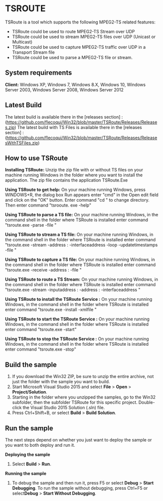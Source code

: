 

# TSROUTE

TSRoute is a tool which supports the following MPEG2-TS related features:
- TSRoute could be used to route MPEG2-TS Stream over UDP 
- TSRoute could be used to stream MPEG2-TS files over UDP (Unicast or Multicast)
- TSRoute could be used to capture MPEG2-TS traffic over UDP in a Transport Stream file
- TSRoute could be used to parse a MPEG2-TS file or stream.


System requirements
-----------------------------

**Client:** Windows XP, Windows 7, Windows 8.X, Windows 10, Windows Server 2003, Windows Server 2008, Windows Server 2012


Latest Build
------------

The latest build is available there in the [releases section] : (https://github.com/flecoqui/Win32/blob/master/TSRoute/Releases/Releases.zip)
The latest build with TS Files is available there in the [releases section] : (https://github.com/flecoqui/Win32/blob/master/TSRoute/Releases/ReleasesWithTSFiles.zip)

How to use TSRoute
------------------

**Installing TSRoute:** Unzip the zip file with or without TS files on your machine running Windows in the folder where you want to install the application. The zip file contains the application TSRoute.Exe

**Using TSRoute to get help:** On your machine running Windows, press WINDOWS+R, the dialog box Run appears enter "cmd" in the Open edit field and click on the "OK" button. Enter command "cd <Installation Directory>" to change directory. Then enter command "tsrooute. exe -help"

**Using TSRoute to parse a TS file:** On your machine running Windows, in the command shell in the folder where TSRoute is installed enter command "tsroute.exe -parse -file <TS file path>"
 
**Using TSRoute to stream a TS file:** On your machine running Windows, in the command shell in the folder where TSRoute is installed enter command "tsroute.exe -stream -address <IPAddress>:<UDPPort> -interfaceaddress <NICCardIPAddress> -loop -updatetimestamps -file <TS file path>"

**Using TSRoute to capture a TS file:** On your machine running Windows, in the command shell in the folder where TSRoute is installed enter command "tsroute.exe -receive -address <IPAddress>:<UDPPort> -file <TS file path>"

**Using TSRoute to route a TS Stream:** On your machine running Windows, in the command shell in the folder where TSRoute is installed enter command "tsroute.exe -stream  -inputaddress <InputIPAddress>:<UDPPort> -address <IPAddress>:<UDPPort> -interfaceaddress <NICCardIPAddress> "

**Using TSRoute to install the TSRoute Service :** On your machine running Windows, in the command shell in the folder where TSRoute is installed enter command "tsroute.exe -install -xmlfile <XML configuration file>"

**Using TSRoute to start the TSRoute Service :** On your machine running Windows, in the command shell in the folder where TSRoute is installed enter command "tsroute.exe -start"

**Using TSRoute to stop the TSRoute Service :** On your machine running Windows, in the command shell in the folder where TSRoute is installed enter command "tsroute.exe -stop"


Build the sample
----------------

1. If you download the Win32 ZIP, be sure to unzip the entire archive, not just the folder with the sample you want to build. 
2. Start Microsoft Visual Studio 2015 and select **File** \> **Open** \> **Project/Solution**.
3. Starting in the folder where you unzipped the samples, go to the Win32 subfolder, then the subfolder TSRoute for this specific project. Double-click the Visual Studio 2015 Solution (.sln) file.
4. Press Ctrl+Shift+B, or select **Build** \> **Build Solution**.

Run the sample
--------------

The next steps depend on whether you just want to deploy the sample or you want to both deploy and run it.

**Deploying the sample**
1.  Select **Build** \> **Run**.

**Running the sample**
1.  To debug the sample and then run it, press F5 or select **Debug** \> **Start Debugging**. To run the sample without debugging, press Ctrl+F5 or select**Debug** \> **Start Without Debugging**.





